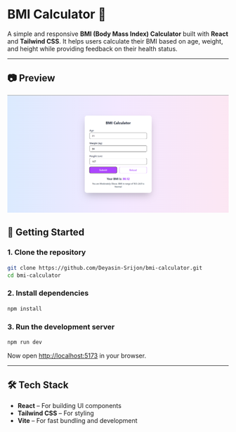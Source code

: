 # BMI Calculator 🧮

A simple and responsive **BMI (Body Mass Index) Calculator** built with **React** and **Tailwind CSS**.
It helps users calculate their BMI based on age, weight, and height while providing feedback on their health status.

---

## 📷 Preview

![App Preview](public/preview.png)

## 🚀 Getting Started

### 1. Clone the repository

```bash
git clone https://github.com/Deyasin-Srijon/bmi-calculator.git
cd bmi-calculator
```

### 2. Install dependencies

```bash
npm install
```

### 3. Run the development server

```bash
npm run dev
```

Now open [http://localhost:5173](http://localhost:5173) in your browser.

---

## 🛠 Tech Stack

* **React** – For building UI components
* **Tailwind CSS** – For styling
* **Vite** – For fast bundling and development